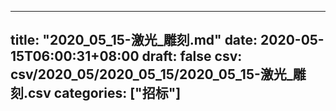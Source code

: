 
---
title: "2020_05_15-激光_雕刻.md"
date: 2020-05-15T06:00:31+08:00
draft: false
csv: csv/2020_05/2020_05_15/2020_05_15-激光_雕刻.csv
categories: ["招标"]
---
